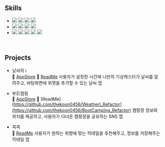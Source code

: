 ## Skills
- <img src="https://img.shields.io/badge/iOS-181717?style=flat&logo=Apple&logoColor=Black"/> <img src="https://img.shields.io/badge/Swift-F05138?style=flat&logo=Swift&logoColor=white"/> <img src="https://img.shields.io/badge/UIKit-2396F3?style=flat&logo=UIKit&logoColor=white"/> <img src="https://img.shields.io/badge/SwiftUI-000000?style=flat&logo=Swift&logoColor=blue"/>
- <img src="https://img.shields.io/badge/RxSwift-fa4db3?style=flat&logo=ReactiveX&logoColor=white"/> <img src="https://img.shields.io/badge/Combine-F05138?style=flat&logo=Swift&logoColor=white"/> <img src="https://img.shields.io/badge/SPM-F05138?style=flat&logo=Swift&logoColor=white"/> <img src="https://img.shields.io/badge/CocoaPods-EE3322?style=flat&logo=CocoaPods&logoColor=white"/>
- <img src="https://img.shields.io/badge/Git-F05032?style=flat&logo=Git&logoColor=white"/> <img src="https://img.shields.io/badge/GitHub-181717?style=flat&logo=GitHub&logoColor=white"/> <img src="https://img.shields.io/badge/Notion-000000?style=flat&logo=Notion&logoColor=white"/> <img src="https://img.shields.io/badge/Slack-4A154B?style=flat&logo=Slack&logoColor=white"/> <img src="https://img.shields.io/badge/Figma-F24E1E?style=flat&logo=Figma&logoColor=white"/> <br>
<br>

## Projects
- 날씨의 i <br>
🔗 [AppStore](https://apps.apple.com/kr/app/bottles-%EB%B0%94%ED%8B%80%EC%A6%88/id1671470705)
🔗 [ReadMe](https://github.com/thekoon0456/WeatherI_Refactor)
사용자가 설정한 시간에 나만의 기상캐스터가 날씨를 알려주고, 바탕화면에 위젯을 추가할 수 있는 날씨 앱

- 부트캠핑 <br>
🔗 [AppStore](https://apps.apple.com/kr/app/bottles-%EB%B0%94%ED%8B%80%EC%A6%88/id1671470705)
🔗 [ReadMe](https://github.com/thekoon0456/WeatherI_Refactor](https://github.com/thekoon0456/BootCamping_Refactor)
캠핑장 정보와 위치를 제공하고, 사용자가 다녀온 캠핑장을 공유하는 SNS 앱

- 콕콕 <br>
🔗 [ReadMe](https://github.com/thekoon0456/CokCok_Refactor)
사용자가 원하는 취향에 맞는 칵테일을 추천해주고, 정보를 저장해주는 칵테일 앱
